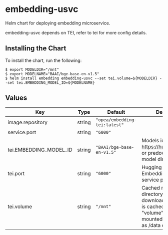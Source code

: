 # embedding-usvc

Helm chart for deploying embedding microservice.

embedding-usvc depends on TEI, refer to tei for more config details.

## Installing the Chart

To install the chart, run the following:

```console
$ export MODELDIR="/mnt"
$ export MODELNAME="BAAI/bge-base-en-v1.5"
$ helm install embedding embedding-usvc --set tei.volume=${MODELDIR} --set tei.EMBEDDING_MODEL_ID=${MODELNAME}
```

## Values

| Key                    | Type   | Default                       | Description                                                                                                                              |
| ---------------------- | ------ | ----------------------------- | ---------------------------------------------------------------------------------------------------------------------------------------- |
| image.repository       | string | `"opea/embedding-tei:latest"` |                                                                                                                                          |
| service.port           | string | `"6000"`                      |                                                                                                                                          |
| tei.EMBEDDING_MODEL_ID | string | `"BAAI/bge-base-en-v1.5"`     | Models id from https://huggingface.co/, or predownloaded model directory                                                                 |
| tei.port               | string | `"6000"`                      | Hugging Face Text Embedding Inference service port                                                                                       |
| tei.volume             | string | `"/mnt"`                      | Cached models directory, tgi will not download if the model is cached here. The "volume" will be mounted to container as /data directory |

